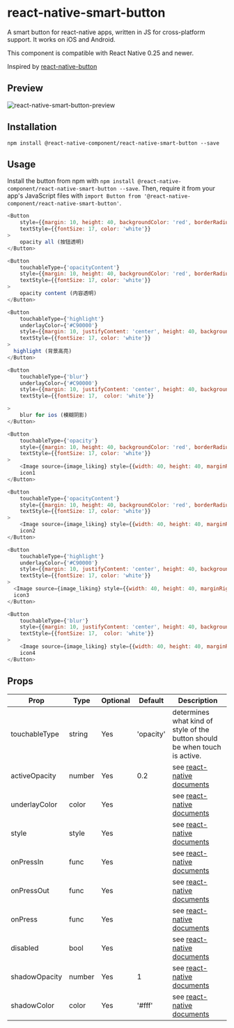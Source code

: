 # react-native-smart-button
A smart button for react-native apps, written in JS for cross-platform support.
It works on iOS and Android.

This component is compatible with React Native 0.25 and newer.

Inspired by [react-native-button][6]

## Preview

![react-native-smart-button-preview][5]

## Installation

```
npm install @react-native-component/react-native-smart-button --save
```

## Usage

Install the button from npm with `npm install @react-native-component/react-native-smart-button --save`.
Then, require it from your app's JavaScript files with `import Button from '@react-native-component/react-native-smart-button'`.

```js
<Button
    style={{margin: 10, height: 40, backgroundColor: 'red', borderRadius: 3, borderWidth: StyleSheet.hairlineWidth, borderColor: 'red', justifyContent: 'center',}}
    textStyle={{fontSize: 17, color: 'white'}}
>
    opacity all (按钮透明)
</Button>

<Button
    touchableType={'opacityContent'}
    style={{margin: 10, height: 40, backgroundColor: 'red', borderRadius: 3, borderWidth: StyleSheet.hairlineWidth, borderColor: 'red', justifyContent: 'center',}}
    textStyle={{fontSize: 17, color: 'white'}}
>
    opacity content (内容透明)
</Button>

<Button
    touchableType={'highlight'}
    underlayColor={'#C90000'}
    style={{margin: 10, justifyContent: 'center', height: 40, backgroundColor: 'red', borderRadius: 3, borderWidth: StyleSheet.hairlineWidth, borderColor: 'red', justifyContent: 'center',}}
    textStyle={{fontSize: 17, color: 'white'}}
>
  highlight (背景高亮)
</Button>

<Button
    touchableType={'blur'}
    underlayColor={'#C90000'}
    style={{margin: 10, justifyContent: 'center', height: 40, backgroundColor: 'red', borderRadius: 3, borderWidth: StyleSheet.hairlineWidth, borderColor: 'red', justifyContent: 'center',}}
    textStyle={{fontSize: 17,  color: 'white'}}

>
    blur for ios (模糊阴影)
</Button>

<Button
    touchableType={'opacity'}
    style={{margin: 10, height: 40, backgroundColor: 'red', borderRadius: 3, borderWidth: StyleSheet.hairlineWidth, borderColor: 'red', justifyContent: 'center',}}
    textStyle={{fontSize: 17, color: 'white'}}
>
    <Image source={image_liking} style={{width: 40, height: 40, marginRight: 3, }}/>
    icon1
</Button>

<Button
    touchableType={'opacityContent'}
    style={{margin: 10, height: 40, backgroundColor: 'red', borderRadius: 3, borderWidth: StyleSheet.hairlineWidth, borderColor: 'red', justifyContent: 'center',}}
    textStyle={{fontSize: 17, color: 'white'}}
>
    <Image source={image_liking} style={{width: 40, height: 40, marginRight: 3, }}/>
    icon2
</Button>

<Button
    touchableType={'highlight'}
    underlayColor={'#C90000'}
    style={{margin: 10, justifyContent: 'center', height: 40, backgroundColor: 'red', borderRadius: 3, borderWidth: StyleSheet.hairlineWidth, borderColor: 'red', justifyContent: 'center',}}
    textStyle={{fontSize: 17, color: 'white'}}
>
  <Image source={image_liking} style={{width: 40, height: 40, marginRight: 3, }}/>
  icon3
</Button>

<Button
    touchableType={'blur'}
    style={{margin: 10, justifyContent: 'center', height: 40, backgroundColor: 'red', borderRadius: 3, borderWidth: StyleSheet.hairlineWidth, borderColor: 'red', justifyContent: 'center',}}
    textStyle={{fontSize: 17,  color: 'white'}}
>
    <Image source={image_liking} style={{width: 40, height: 40, marginRight: 3, }}/>
    icon4
</Button>
```

## Props

Prop            | Type   | Optional | Default   | Description
--------------- | ------ | -------- | --------- | -----------
touchableType   | string | Yes      | 'opacity' | determines what kind of style of the button should be when touch is active.
activeOpacity   | number | Yes      | 0.2       | see [react-native documents][1]
underlayColor   | color  | Yes      |           | see [react-native documents][1]
style           | style  | Yes      |           | see [react-native documents][2]
onPressIn       | func   | Yes      |           | see [react-native documents][3]
onPressOut      | func   | Yes      |           | see [react-native documents][3]
onPress         | func   | Yes      |           | see [react-native documents][3]
disabled        | bool   | Yes      |           | see [react-native documents][3]
shadowOpacity   | number | Yes      | 1         | see [react-native documents][4]
shadowColor     | color  | Yes      | '#fff'    | see [react-native documents][4]

[1]: https://facebook.github.io/react-native/docs/touchablehighlight.html
[2]: https://facebook.github.io/react-native/docs/style.html
[3]: https://facebook.github.io/react-native/docs/touchablewithoutfeedback.html#props
[4]: https://facebook.github.io/react-native/docs/shadowproptypesios.html
[5]: http://cyqresig.github.io/img/react-native-smart-button-preview-v1.1.0.gif
[6]: https://github.com/ide/react-native-button